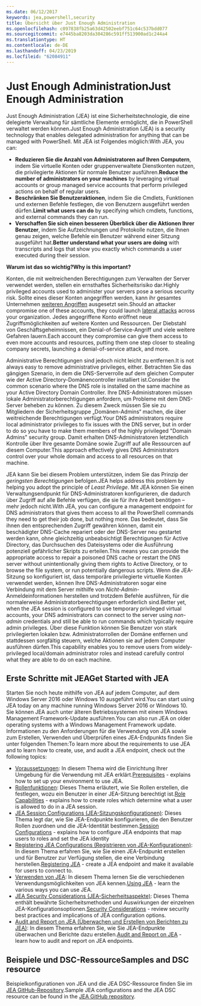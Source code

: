 ```yaml
---
ms.date: 06/12/2017
keywords: jea,powershell,security
title: Übersicht über Just Enough Administration
ms.openlocfilehash: c097838fb25a63d42502eebf751c64c537bdd077
ms.sourcegitcommit: e7445ba8203da304286c591ff513900ad1c244a4
ms.translationtype: HT
ms.contentlocale: de-DE
ms.lasthandoff: 04/23/2019
ms.locfileid: "62084911"
---
```

# <a name="just-enough-administration"></a><span data-ttu-id="1103a-103">Just Enough Administration</span><span class="sxs-lookup"><span data-stu-id="1103a-103">Just Enough Administration</span></span>

<span data-ttu-id="1103a-104">Just Enough Administration (JEA) ist eine Sicherheitstechnologie, die eine delegierte Verwaltung für sämtliche Elemente ermöglicht, die in PowerShell verwaltet werden können.</span><span class="sxs-lookup"><span data-stu-id="1103a-104">Just Enough Administration (JEA) is a security technology that enables delegated administration for anything that can be managed with PowerShell.</span></span>
<span data-ttu-id="1103a-105">Mit JEA ist Folgendes möglich:</span><span class="sxs-lookup"><span data-stu-id="1103a-105">With JEA, you can:</span></span>

- <span data-ttu-id="1103a-106">**Reduzieren Sie die Anzahl von Administratoren auf Ihren Computern**, indem Sie virtuelle Konten oder gruppenverwaltete Dienstkonten nutzen, die privilegierte Aktionen für normale Benutzer ausführen.</span><span class="sxs-lookup"><span data-stu-id="1103a-106">**Reduce the number of administrators on your machines** by leveraging virtual accounts or group managed service accounts that perform privileged actions on behalf of regular users.</span></span>
- <span data-ttu-id="1103a-107">**Beschränken Sie Benutzeraktionen**, indem Sie die Cmdlets, Funktionen und externen Befehle festlegen, die von Benutzern ausgeführt werden dürfen.</span><span class="sxs-lookup"><span data-stu-id="1103a-107">**Limit what users can do** by specifying which cmdlets, functions, and external commands they can run.</span></span>
- <span data-ttu-id="1103a-108">**Verschaffen Sie sich einen besseren Überblick über die Aktionen Ihrer Benutzer**, indem Sie Aufzeichnungen und Protokolle nutzen, die Ihnen genau zeigen, welche Befehle ein Benutzer während einer Sitzung ausgeführt hat.</span><span class="sxs-lookup"><span data-stu-id="1103a-108">**Better understand what your users are doing** with transcripts and logs that show you exactly which commands a user executed during their session.</span></span>

<span data-ttu-id="1103a-109">**Warum ist das so wichtig?**</span><span class="sxs-lookup"><span data-stu-id="1103a-109">**Why is this important?**</span></span>

<span data-ttu-id="1103a-110">Konten, die mit weitreichenden Berechtigungen zum Verwalten der Server verwendet werden, stellen ein ernsthaftes Sicherheitsrisiko dar.</span><span class="sxs-lookup"><span data-stu-id="1103a-110">Highly privileged accounts used to administer your servers pose a serious security risk.</span></span>
<span data-ttu-id="1103a-111">Sollte eines dieser Konten angegriffen werden, kann ihr gesamtes Unternehmen [weiteren Angriffen](http://aka.ms/pth) ausgesetzt sein.</span><span class="sxs-lookup"><span data-stu-id="1103a-111">Should an attacker compromise one of these accounts, they could launch [lateral attacks](http://aka.ms/pth) across your organization.</span></span>
<span data-ttu-id="1103a-112">Jedes angegriffene Konto eröffnet neue Zugriffsmöglichkeiten auf weitere Konten und Ressourcen. Der Diebstahl von Geschäftsgeheimnissen, ein Denial-of-Service-Angriff und viele weitere Gefahren lauern.</span><span class="sxs-lookup"><span data-stu-id="1103a-112">Each account they compromise can give them access to even more accounts and resources, putting them one step closer to stealing company secrets, launching a denial-of-service attack, and more.</span></span>

<span data-ttu-id="1103a-113">Administrative Berechtigungen sind jedoch nicht leicht zu entfernen.</span><span class="sxs-lookup"><span data-stu-id="1103a-113">It is not always easy to remove administrative privileges, either.</span></span>
<span data-ttu-id="1103a-114">Betrachten Sie das gängigen Szenario, in dem die DNS-Serverrolle auf dem gleichen Computer wie der Active Directory-Domänencontroller installiert ist.</span><span class="sxs-lookup"><span data-stu-id="1103a-114">Consider the common scenario where the DNS role is installed on the same machine as your Active Directory Domain Controller.</span></span>
<span data-ttu-id="1103a-115">Ihre DNS-Administratoren müssen lokale Administratorberechtigungen anfordern, um Probleme mit dem DNS-Server beheben zu können. Zu diesem Zweck müssen Sie sie zu Mitgliedern der Sicherheitsgruppe „Domänen-Admins“ machen, die über weitreichende Berechtigungen verfügt.</span><span class="sxs-lookup"><span data-stu-id="1103a-115">Your DNS administrators require local administrator privileges to fix issues with the DNS server, but in order to do so you have to make them members of the highly privileged "Domain Admins" security group.</span></span>
<span data-ttu-id="1103a-116">Damit erhalten DNS-Administratoren letztendlich Kontrolle über Ihre gesamte Domäne sowie Zugriff auf alle Ressourcen auf diesem Computer.</span><span class="sxs-lookup"><span data-stu-id="1103a-116">This approach effectively gives DNS Administrators control over your whole domain and access to all resources on that machine.</span></span>

<span data-ttu-id="1103a-117">JEA kann Sie bei diesem Problem unterstützen, indem Sie das Prinzip der *geringsten Berechtigungen* befolgen.</span><span class="sxs-lookup"><span data-stu-id="1103a-117">JEA helps address this problem by helping you adopt the principle of *Least Privilege*.</span></span>
<span data-ttu-id="1103a-118">Mit JEA können Sie einen Verwaltungsendpunkt für DNS-Administratoren konfigurieren, die dadurch über Zugriff auf alle Befehle verfügen, die sie für ihre Arbeit benötigen – mehr jedoch nicht.</span><span class="sxs-lookup"><span data-stu-id="1103a-118">With JEA, you can configure a management endpoint for DNS administrators that gives them access to all the PowerShell commands they need to get their job done, but nothing more.</span></span>
<span data-ttu-id="1103a-119">Das bedeutet, dass Sie ihnen den entsprechenden Zugriff gewähren können, damit ein beschädigter DNS-Cache repariert oder der DNS-Server neu gestartet werden kann, ohne gleichzeitig unbeabsichtigt Berechtigungen für Active Directory, das Durchsuchen des Dateisystems oder die Ausführung potenziell gefährlicher Skripts zu erteilen.</span><span class="sxs-lookup"><span data-stu-id="1103a-119">This means you can provide the appropriate access to repair a poisoned DNS cache or restart the DNS server without unintentionally giving them rights to Active Directory, or to browse the file system, or run potentially dangerous scripts.</span></span>
<span data-ttu-id="1103a-120">Wenn die JEA-Sitzung so konfiguriert ist, dass temporäre privilegierte virtuelle Konten verwendet werden, können Ihre DNS-Administratoren sogar eine Verbindung mit dem Server mithilfe von *Nicht-Admin-* Anmeldeinformationen herstellen und trotzdem Befehle ausführen, für die normalerweise Administratorberechtigungen erforderlich sind.</span><span class="sxs-lookup"><span data-stu-id="1103a-120">Better yet, when the JEA session is configured to use temporary privileged virtual accounts, your DNS administrators can connect to the server using *non-admin* credentials and still be able to run commands which typically require admin privileges.</span></span>
<span data-ttu-id="1103a-121">Über diese Funktion können Sie Benutzer von stark privilegierten lokalen bzw. Administratorrollen der Domäne entfernen und stattdessen sorgfältig steuern, welche Aktionen sie auf jedem Computer ausführen dürfen.</span><span class="sxs-lookup"><span data-stu-id="1103a-121">This capability enables you to remove users from widely-privileged local/domain administrator roles and instead carefully control what they are able to do on each machine.</span></span>

## <a name="get-started-with-jea"></a><span data-ttu-id="1103a-122">Erste Schritte mit JEA</span><span class="sxs-lookup"><span data-stu-id="1103a-122">Get Started with JEA</span></span>

<span data-ttu-id="1103a-123">Starten Sie noch heute mithilfe von JEA auf jedem Computer, auf dem Windows Server 2016 oder Windows 10 ausgeführt wird.</span><span class="sxs-lookup"><span data-stu-id="1103a-123">You can start using JEA today on any machine running Windows Server 2016 or Windows 10.</span></span>
<span data-ttu-id="1103a-124">Sie können JEA auch unter älteren Betriebssystemen mit einem Windows Management Framework-Update ausführen.</span><span class="sxs-lookup"><span data-stu-id="1103a-124">You can also run JEA on older operating systems with a Windows Management Framework update.</span></span>
<span data-ttu-id="1103a-125">Informationen zu den Anforderungen für die Verwendung von JEA sowie zum Erstellen, Verwenden und Überprüfen eines JEA-Endpunkts finden Sie unter folgenden Themen:</span><span class="sxs-lookup"><span data-stu-id="1103a-125">To learn more about the requirements to use JEA and to learn how to create, use, and audit a JEA endpoint, check out the following topics:</span></span>

- <span data-ttu-id="1103a-126">[Voraussetzungen](prerequisites.md): In diesem Thema wird die Einrichtung Ihrer Umgebung für die Verwendung mit JEA erklärt.</span><span class="sxs-lookup"><span data-stu-id="1103a-126">[Prerequisites](prerequisites.md) - explains how to set up your environment to use JEA.</span></span>
- <span data-ttu-id="1103a-127">[Rollenfunktionen](role-capabilities.md): Dieses Thema erläutert, wie Sie Rollen erstellen, die festlegen, wozu ein Benutzer in einer JEA-Sitzung berechtigt ist.</span><span class="sxs-lookup"><span data-stu-id="1103a-127">[Role Capabilities](role-capabilities.md) - explains how to create roles which determine what a user is allowed to do in a JEA session.</span></span>
- <span data-ttu-id="1103a-128">[JEA Session Configurations (JEA-Sitzungskonfigurationen)](session-configurations.md): Dieses Thema legt dar, wie Sie JEA-Endpunkte konfigurieren, die den Benutzer Rollen zuordnen und die JEA-Identität bestimmen.</span><span class="sxs-lookup"><span data-stu-id="1103a-128">[Session Configurations](session-configurations.md) - explains how to configure JEA endpoints that map users to roles and set the JEA identity</span></span>
- <span data-ttu-id="1103a-129">[Registering JEA Configurations (Registrieren von JEA-Konfigurationen)](register-jea.md): In diesem Thema erfahren Sie, wie Sie einen JEA-Endpunkt erstellen und für Benutzer zur Verfügung stellen, die eine Verbindung herstellen.</span><span class="sxs-lookup"><span data-stu-id="1103a-129">[Registering JEA](register-jea.md) - create a JEA endpoint and make it available for users to connect to.</span></span>
- <span data-ttu-id="1103a-130">[Verwenden von JEA](using-jea.md): In diesem Thema lernen Sie die verschiedenen Verwendungsmöglichkeiten von JEA kennen.</span><span class="sxs-lookup"><span data-stu-id="1103a-130">[Using JEA](using-jea.md) - learn the various ways you can use JEA.</span></span>
- <span data-ttu-id="1103a-131">[JEA Security Considerations (JEA-Sicherheitsaspekte)](security-considerations.md): Dieses Thema enthält bewährte Sicherheitsmethoden und Auswirkungen der einzelnen JEA-Konfigurationsoptionen.</span><span class="sxs-lookup"><span data-stu-id="1103a-131">[Security Considerations](security-considerations.md) - review security best practices and implications of JEA configuration options.</span></span>
- <span data-ttu-id="1103a-132">[Audit and Report on JEA (Überwachen und Erstellen von Berichten zu JEA)](audit-and-report.md): In diesem Thema erfahren Sie, wie Sie JEA-Endpunkte überwachen und Berichte dazu erstellen.</span><span class="sxs-lookup"><span data-stu-id="1103a-132">[Audit and Report on JEA](audit-and-report.md) - learn how to audit and report on JEA endpoints.</span></span>

## <a name="samples-and-dsc-resource"></a><span data-ttu-id="1103a-133">Beispiele und DSC-Ressource</span><span class="sxs-lookup"><span data-stu-id="1103a-133">Samples and DSC resource</span></span>

<span data-ttu-id="1103a-134">Beispielkonfigurationen von JEA und die JEA DSC-Ressource finden Sie im [JEA GitHub-Repository](https://github.com/PowerShell/JEA).</span><span class="sxs-lookup"><span data-stu-id="1103a-134">Sample JEA configurations and the JEA DSC resource can be found in the [JEA GitHub repository](https://github.com/PowerShell/JEA).</span></span>